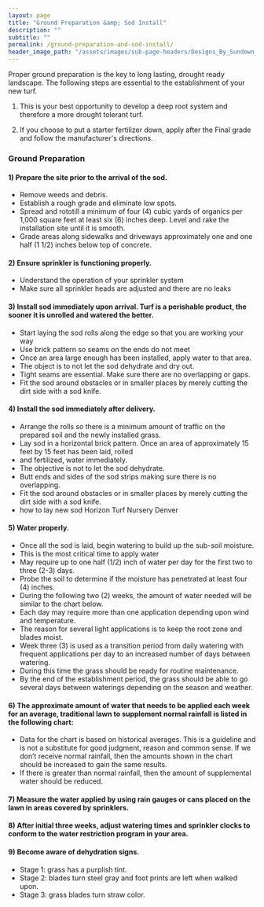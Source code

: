 ```yaml
---
layout: page
title: "Ground Preparation &amp; Sod Install"
description: ""
subtitle: ""
permalink: /ground-preparation-and-sod-install/
header_image_path: "/assets/images/sub-page-headers/Designs_By_Sundown_View.jpg"
---
```

Proper ground preparation is the key to long lasting, drought ready landscape. The following steps are essential to the establishment of your new turf.

1. This is your best opportunity to develop a deep root system and therefore a more drought tolerant turf.

2. If you choose to put a starter fertilizer down, apply after the Final grade and follow the manufacturer's directions.

### Ground Preparation

#### 1) Prepare the site prior to the arrival of the sod.
* Remove weeds and debris.
* Establish a rough grade and eliminate low spots.
* Spread and rototill a minimum of four (4) cubic yards of organics per 1,000 square feet at least six (6) inches deep. Level and rake the installation site until it is smooth.
* Grade areas along sidewalks and driveways approximately one and one half (1 1/2) inches below top of concrete.

#### 2) Ensure sprinkler is functioning properly.
* Understand the operation of your sprinkler system
* Make sure all sprinkler heads are adjusted and there are no leaks

#### 3) Install sod immediately upon arrival. Turf is a perishable product, the sooner it is unrolled and watered the better.
* Start laying the sod rolls along the edge so that you are working your way
* Use brick pattern so seams on the ends do not meet
* Once an area large enough has been installed, apply water to that area.
* The object is to not let the sod dehydrate and dry out.
* Tight seams are essential. Make sure there are no overlapping or gaps.
* Fit the sod around obstacles or in smaller places by merely cutting the dirt side with a sod knife.
 
#### 4) Install the sod immediately after delivery.
* Arrange the rolls so there is a minimum amount of traffic on the prepared soil and the newly installed grass.
* Lay sod in a horizontal brick pattern. Once an area of approximately 15 feet by 15 feet has been laid, rolled
* and fertilized, water immediately.
* The objective is not to let the sod dehydrate.
* Butt ends and sides of the sod strips making sure there is no overlapping.
* Fit the sod around obstacles or in smaller places by merely cutting the dirt side with a sod knife.
* how to lay new sod Horizon Turf Nursery Denver
 
#### 5) Water properly.
* Once all the sod is laid, begin watering to build up the sub-soil moisture.
* This is the most critical time to apply water
* May require up to one half (1/2) inch of water per day for the first two to three (2-3) days.
* Probe the soil to determine if the moisture has penetrated at least four (4) inches.
* During the following two (2) weeks, the amount of water needed will be similar to the chart below.
* Each day may require more than one application depending upon wind and temperature.
* The reason for several light applications is to keep the root zone and blades moist.
* Week three (3) is used as a transition period from daily watering with frequent applications per day to an increased number of days between watering.
* During this time the grass should be ready for routine maintenance.
* By the end of the establishment period, the grass should be able to go several days between waterings depending on the season and weather.

#### 6) The approximate amount of water that needs to be applied each week for an average, traditional lawn to supplement normal rainfall is listed in the following chart:
* Data for the chart is based on historical averages. This is a guideline and is not a substitute for good judgment, reason and common sense. If we don’t receive normal rainfall, then the amounts shown in the chart should be increased to gain the same results.
* If there is greater than normal rainfall, then the amount of supplemental water should be reduced.

#### 7) Measure the water applied by using rain gauges or cans placed on the lawn in areas covered by sprinklers.
 
#### 8) After initial three weeks, adjust watering times and sprinkler clocks to conform to the water restriction program in your area.
 
#### 9) Become aware of dehydration signs.
* Stage 1: grass has a purplish tint.
* Stage 2: blades turn steel gray and foot prints are left when walked upon.
* Stage 3: grass blades turn straw color.
